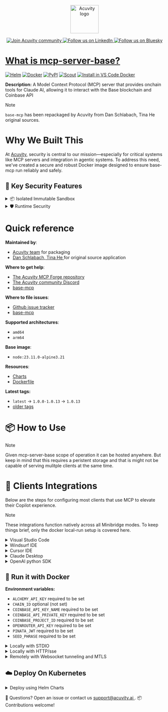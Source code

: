 <p align="center">
  <a href="https://acuvity.ai">
    <picture>
      <img src="https://mma.prnewswire.com/media/2544052/Acuvity__Logo.jpg" height="90" alt="Acuvity logo"/>
    </picture>
  </a>
</p>
<p align="center">
  <a href="https://discord.gg/BkU7fBkrNk">
    <img src="https://img.shields.io/badge/Acuvity-Join-7289DA?logo=discord&logoColor=fff" alt="Join Acuvity community" />
  </a>
<a href="https://www.linkedin.com/company/acuvity/">
    <img src="https://img.shields.io/badge/LinkedIn-Follow-7289DA" alt="Follow us on LinkedIn" />
  </a>
<a href="https://bsky.app/profile/acuvity.bsky.social">
    <img src="https://img.shields.io/badge/Bluesky-Follow-7289DA"?logo=bluesky&logoColor=fff" alt="Follow us on Bluesky" />
</p>


# What is mcp-server-base?

[![Helm](https://img.shields.io/badge/1.0.0-3775A9?logo=helm&label=Charts&logoColor=fff)](https://hub.docker.com/r/acuvity/mcp-server-base/tags/)
[![Docker](https://img.shields.io/docker/image-size/acuvity/mcp-server-base/1.0.13?logo=docker&logoColor=fff&label=1.0.13)](https://hub.docker.com/r/acuvity/mcp-server-base)
[![PyPI](https://img.shields.io/badge/1.0.13-3775A9?logo=pypi&logoColor=fff&label=base-mcp)](https://github.com/base/base-mcp)
[![Scout](https://img.shields.io/badge/Active-3775A9?logo=docker&logoColor=fff&label=Scout)](https://hub.docker.com/r/acuvity/mcp-server-fetch/)
[![Install in VS Code Docker](https://img.shields.io/badge/VS_Code-One_click_install-0078d7?logo=githubcopilot)](https://insiders.vscode.dev/redirect/mcp/install?name=mcp-server-base&config=%7B%22args%22%3A%5B%22run%22%2C%22-i%22%2C%22--rm%22%2C%22--read-only%22%2C%22-e%22%2C%22ALCHEMY_API_KEY%22%2C%22-e%22%2C%22COINBASE_API_KEY_NAME%22%2C%22-e%22%2C%22COINBASE_API_PRIVATE_KEY%22%2C%22-e%22%2C%22COINBASE_PROJECT_ID%22%2C%22-e%22%2C%22OPENROUTER_API_KEY%22%2C%22-e%22%2C%22PINATA_JWT%22%2C%22-e%22%2C%22SEED_PHRASE%22%2C%22docker.io%2Facuvity%2Fmcp-server-base%3A1.0.13%22%5D%2C%22command%22%3A%22docker%22%7D)

**Description:** A Model Context Protocol (MCP) server that provides onchain tools for Claude AI, allowing it to interact with the Base blockchain and Coinbase API

> [!NOTE]
> `base-mcp` has been repackaged by Acuvity from Dan Schlabach, Tina He original sources.

# Why We Built This

At [Acuvity](https://acuvity.ai), security is central to our mission—especially for critical systems like MCP servers and integration in agentic systems.
To address this need, we've created a secure and robust Docker image designed to ensure base-mcp run reliably and safely.

## 🔐 Key Security Features

<details>
<summary>📦 Isolated Immutable Sandbox </summary>

- **Isolated Execution**: All tools run within secure, containerized sandboxes to enforce process isolation and prevent lateral movement.
- **Non-root by Default**: Enforces least-privilege principles, minimizing the impact of potential security breaches.
- **Read-only Filesystem**: Ensures runtime immutability, preventing unauthorized modification.
- **Version Pinning**: Guarantees consistency and reproducibility across deployments by locking tool and dependency versions.
- **CVE Scanning**: Continuously scans images for known vulnerabilities using [Docker Scout](https://docs.docker.com/scout/) to support proactive mitigation.
- **SBOM & Provenance**: Delivers full supply chain transparency by embedding metadata and traceable build information."
</details>

<details>
<summary>🛡️ Runtime Security</summary>

**Minibridge Integration**: [Minibridge](https://github.com/acuvity/minibridge) establishes secure Agent-to-MCP connectivity, supports Rego/HTTP-based policy enforcement 🕵️, and simplifies orchestration.

Minibridge includes built-in guardrails that protect MCP server integrity and detect suspicious behaviors in real-time.:

- **Integrity Checks**: Ensures authenticity with runtime component hashing.
- **Threat Detection & Prevention with built-in Rego Policy**:
  - Covert‐instruction screening: Blocks any tool description or call arguments that match a wide list of "hidden prompt" phrases (e.g., "do not tell", "ignore previous instructions", Unicode steganography).
  - Schema-key misuse guard: Rejects tools or call arguments that expose internal-reasoning fields such as note, debug, context, etc., preventing jailbreaks that try to surface private metadata.
  - Sensitive-resource exposure check: Denies tools whose descriptions - or call arguments - reference paths, files, or patterns typically associated with secrets (e.g., .env, /etc/passwd, SSH keys).
  - Tool-shadowing detector: Flags wording like "instead of using" that might instruct an assistant to replace or override an existing tool with a different behavior.
  - Cross-tool ex-filtration filter: Scans responses and tool descriptions for instructions to invoke external tools not belonging to this server.
  - Credential / secret redaction mutator: Automatically replaces recognised tokens formats with `[REDACTED]` in outbound content.

These controls ensure robust runtime integrity, prevent unauthorized behavior, and provide a foundation for secure-by-design system operations.
</details>


# Quick reference

**Maintained by**:
  - [Acuvity team](mailto:support@acuvity.ai) for packaging
  - [ Dan Schlabach, Tina He ](https://github.com/base/base-mcp) for original source application

**Where to get help**:
  - [The Acuvity MCP Forge repository](https://github.com/acuvity/mcp-servers-registry)
  - [The Acuvity community Discord](https://discord.gg/BkU7fBkrNk)
  - [ base-mcp ](https://github.com/base/base-mcp)

**Where to file issues**:
  - [Github issue tracker](https://github.com/acuvity/mcp-servers-registry/issues)
  - [ base-mcp ](https://github.com/base/base-mcp)

**Supported architectures**:
  - `amd64`
  - `arm64`

**Base image**:
  - `node:23.11.0-alpine3.21`

**Resources**:
  - [Charts](https://github.com/acuvity/mcp-servers-registry/tree/main/mcp-server-base/charts/mcp-server-base)
  - [Dockerfile](https://github.com/acuvity/mcp-servers-registry/tree/main/mcp-server-base/docker/Dockerfile)

**Latest tags:**
  - `latest` -> `1.0.0-1.0.13` -> `1.0.13`
  - [older tags](https://hub.docker.com/r/acuvity/mcp-server-base/tags)

# 📦 How to Use


> [!NOTE]
> Given mcp-server-base scope of operation it can be hosted anywhere.
> But keep in mind that this requires a peristent storage and that is might not be capable of serving mulitple clients at the same time.

# 🧰 Clients Integrations

Below are the steps for configuring most clients that use MCP to elevate their Copilot experience.

> [!NOTE]
> These integrations function natively across all Minibridge modes.
> To keep things brief, only the docker local-run setup is covered here.

<details>
<summary>Visual Studio Code</summary>

To get started immediately, you can use the "one-click" link below:

[![Install in VS Code Docker](https://img.shields.io/badge/VS_Code-One_click_install-0078d7?logo=githubcopilot)](https://insiders.vscode.dev/redirect/mcp/install?name=mcp-server-base&config=%7B%22args%22%3A%5B%22run%22%2C%22-i%22%2C%22--rm%22%2C%22--read-only%22%2C%22-e%22%2C%22ALCHEMY_API_KEY%22%2C%22-e%22%2C%22COINBASE_API_KEY_NAME%22%2C%22-e%22%2C%22COINBASE_API_PRIVATE_KEY%22%2C%22-e%22%2C%22COINBASE_PROJECT_ID%22%2C%22-e%22%2C%22OPENROUTER_API_KEY%22%2C%22-e%22%2C%22PINATA_JWT%22%2C%22-e%22%2C%22SEED_PHRASE%22%2C%22docker.io%2Facuvity%2Fmcp-server-base%3A1.0.13%22%5D%2C%22command%22%3A%22docker%22%7D)

## Global scope

Press `ctrl + shift + p` and type `Preferences: Open User Settings JSON` to add the following section:

```json
{
  "mcp": {
    "servers": {
      "acuvity-mcp-server-base": {
        "env": {
          "ALCHEMY_API_KEY": "TO_BE_SET",
          "COINBASE_API_KEY_NAME": "TO_BE_SET",
          "COINBASE_API_PRIVATE_KEY": "TO_BE_SET",
          "COINBASE_PROJECT_ID": "TO_BE_SET",
          "OPENROUTER_API_KEY": "TO_BE_SET",
          "PINATA_JWT": "TO_BE_SET",
          "SEED_PHRASE": "TO_BE_SET"
        },
        "command": "docker",
        "args": [
          "run",
          "-i",
          "--rm",
          "--read-only",
          "-e",
          "ALCHEMY_API_KEY",
          "-e",
          "COINBASE_API_KEY_NAME",
          "-e",
          "COINBASE_API_PRIVATE_KEY",
          "-e",
          "COINBASE_PROJECT_ID",
          "-e",
          "OPENROUTER_API_KEY",
          "-e",
          "PINATA_JWT",
          "-e",
          "SEED_PHRASE",
          "docker.io/acuvity/mcp-server-base:1.0.13"
        ]
      }
    }
  }
}
```

## Workspace scope

In your workspace create a file called `.vscode/mcp.json` and add the following section:

```json
{
  "servers": {
    "acuvity-mcp-server-base": {
      "env": {
        "ALCHEMY_API_KEY": "TO_BE_SET",
        "COINBASE_API_KEY_NAME": "TO_BE_SET",
        "COINBASE_API_PRIVATE_KEY": "TO_BE_SET",
        "COINBASE_PROJECT_ID": "TO_BE_SET",
        "OPENROUTER_API_KEY": "TO_BE_SET",
        "PINATA_JWT": "TO_BE_SET",
        "SEED_PHRASE": "TO_BE_SET"
      },
      "command": "docker",
      "args": [
        "run",
        "-i",
        "--rm",
        "--read-only",
        "-e",
        "ALCHEMY_API_KEY",
        "-e",
        "COINBASE_API_KEY_NAME",
        "-e",
        "COINBASE_API_PRIVATE_KEY",
        "-e",
        "COINBASE_PROJECT_ID",
        "-e",
        "OPENROUTER_API_KEY",
        "-e",
        "PINATA_JWT",
        "-e",
        "SEED_PHRASE",
        "docker.io/acuvity/mcp-server-base:1.0.13"
      ]
    }
  }
}
```

> To pass secrets you should use the `promptString` input type described in the [Visual Studio Code documentation](https://code.visualstudio.com/docs/copilot/chat/mcp-servers).

</details>

<details>
<summary>Windsurf IDE</summary>

In `~/.codeium/windsurf/mcp_config.json` add the following section:

```json
{
  "mcpServers": {
    "acuvity-mcp-server-base": {
      "env": {
        "ALCHEMY_API_KEY": "TO_BE_SET",
        "COINBASE_API_KEY_NAME": "TO_BE_SET",
        "COINBASE_API_PRIVATE_KEY": "TO_BE_SET",
        "COINBASE_PROJECT_ID": "TO_BE_SET",
        "OPENROUTER_API_KEY": "TO_BE_SET",
        "PINATA_JWT": "TO_BE_SET",
        "SEED_PHRASE": "TO_BE_SET"
      },
      "command": "docker",
      "args": [
        "run",
        "-i",
        "--rm",
        "--read-only",
        "-e",
        "ALCHEMY_API_KEY",
        "-e",
        "COINBASE_API_KEY_NAME",
        "-e",
        "COINBASE_API_PRIVATE_KEY",
        "-e",
        "COINBASE_PROJECT_ID",
        "-e",
        "OPENROUTER_API_KEY",
        "-e",
        "PINATA_JWT",
        "-e",
        "SEED_PHRASE",
        "docker.io/acuvity/mcp-server-base:1.0.13"
      ]
    }
  }
}
```

See [Windsurf documentation](https://docs.windsurf.com/windsurf/mcp) for more info.

</details>

<details>
<summary>Cursor IDE</summary>

Add the following JSON block to your mcp configuration file:
- `~/.cursor/mcp.json` for global scope
- `.cursor/mcp.json` for project scope

```json
{
  "mcpServers": {
    "acuvity-mcp-server-base": {
      "env": {
        "ALCHEMY_API_KEY": "TO_BE_SET",
        "COINBASE_API_KEY_NAME": "TO_BE_SET",
        "COINBASE_API_PRIVATE_KEY": "TO_BE_SET",
        "COINBASE_PROJECT_ID": "TO_BE_SET",
        "OPENROUTER_API_KEY": "TO_BE_SET",
        "PINATA_JWT": "TO_BE_SET",
        "SEED_PHRASE": "TO_BE_SET"
      },
      "command": "docker",
      "args": [
        "run",
        "-i",
        "--rm",
        "--read-only",
        "-e",
        "ALCHEMY_API_KEY",
        "-e",
        "COINBASE_API_KEY_NAME",
        "-e",
        "COINBASE_API_PRIVATE_KEY",
        "-e",
        "COINBASE_PROJECT_ID",
        "-e",
        "OPENROUTER_API_KEY",
        "-e",
        "PINATA_JWT",
        "-e",
        "SEED_PHRASE",
        "docker.io/acuvity/mcp-server-base:1.0.13"
      ]
    }
  }
}
```

See [cursor documentation](https://docs.cursor.com/context/model-context-protocol) for more information.

</details>
<details>

<summary>Claude Desktop</summary>

In the `claude_desktop_config.json` configuration file add the following section:

```json
{
  "mcpServers": {
    "acuvity-mcp-server-base": {
      "env": {
        "ALCHEMY_API_KEY": "TO_BE_SET",
        "COINBASE_API_KEY_NAME": "TO_BE_SET",
        "COINBASE_API_PRIVATE_KEY": "TO_BE_SET",
        "COINBASE_PROJECT_ID": "TO_BE_SET",
        "OPENROUTER_API_KEY": "TO_BE_SET",
        "PINATA_JWT": "TO_BE_SET",
        "SEED_PHRASE": "TO_BE_SET"
      },
      "command": "docker",
      "args": [
        "run",
        "-i",
        "--rm",
        "--read-only",
        "-e",
        "ALCHEMY_API_KEY",
        "-e",
        "COINBASE_API_KEY_NAME",
        "-e",
        "COINBASE_API_PRIVATE_KEY",
        "-e",
        "COINBASE_PROJECT_ID",
        "-e",
        "OPENROUTER_API_KEY",
        "-e",
        "PINATA_JWT",
        "-e",
        "SEED_PHRASE",
        "docker.io/acuvity/mcp-server-base:1.0.13"
      ]
    }
  }
}
```

See [Anthropic documentation](https://docs.anthropic.com/en/docs/agents-and-tools/mcp) for more information.
</details>

<details>
<summary>OpenAI python SDK</summary>

## Running locally

```python
async with MCPServerStdio(
    params={
        "env": {"ALCHEMY_API_KEY":"TO_BE_SET","COINBASE_API_KEY_NAME":"TO_BE_SET","COINBASE_API_PRIVATE_KEY":"TO_BE_SET","COINBASE_PROJECT_ID":"TO_BE_SET","OPENROUTER_API_KEY":"TO_BE_SET","PINATA_JWT":"TO_BE_SET","SEED_PHRASE":"TO_BE_SET"},
        "command": "docker",
        "args": ["run","-i","--rm","--read-only","-e","ALCHEMY_API_KEY","-e","COINBASE_API_KEY_NAME","-e","COINBASE_API_PRIVATE_KEY","-e","COINBASE_PROJECT_ID","-e","OPENROUTER_API_KEY","-e","PINATA_JWT","-e","SEED_PHRASE","docker.io/acuvity/mcp-server-base:1.0.13"]
    }
) as server:
    tools = await server.list_tools()
```

## Running remotely

```python
async with MCPServerSse(
    params={
        "url": "http://<ip>:<port>/sse",
    }
) as server:
    tools = await server.list_tools()
```

See [OpenAI Agents SDK docs](https://openai.github.io/openai-agents-python/mcp/) for more info.

</details>

## 🐳 Run it with Docker
**Environment variables:**
  - `ALCHEMY_API_KEY` required to be set
  - `CHAIN_ID` optional (not set)
  - `COINBASE_API_KEY_NAME` required to be set
  - `COINBASE_API_PRIVATE_KEY` required to be set
  - `COINBASE_PROJECT_ID` required to be set
  - `OPENROUTER_API_KEY` required to be set
  - `PINATA_JWT` required to be set
  - `SEED_PHRASE` required to be set


<details>
<summary>Locally with STDIO</summary>

In your client configuration set:

- command: `docker`
- arguments: `run -i --rm --read-only -e ALCHEMY_API_KEY -e COINBASE_API_KEY_NAME -e COINBASE_API_PRIVATE_KEY -e COINBASE_PROJECT_ID -e OPENROUTER_API_KEY -e PINATA_JWT -e SEED_PHRASE docker.io/acuvity/mcp-server-base:1.0.13`

</details>

<details>
<summary>Locally with HTTP/sse</summary>

Simply run as:

```console
docker run -i --rm --read-only -e ALCHEMY_API_KEY -e COINBASE_API_KEY_NAME -e COINBASE_API_PRIVATE_KEY -e COINBASE_PROJECT_ID -e OPENROUTER_API_KEY -e PINATA_JWT -e SEED_PHRASE docker.io/acuvity/mcp-server-base:1.0.13
```

Add `-p <localport>:8000` to expose the port.

Then on your application/client, you can configure to use something like:

```json
{
  "mcpServers": {
    "acuvity-mcp-server-base": {
      "url": "http://localhost:<localport>/sse",
    }
  }
}
```

You might have to use different ports for different tools.

</details>

<details>
<summary>Remotely with Websocket tunneling and MTLS </summary>

> This section assume you are familiar with TLS and certificates and will require:
> - a server certificate with proper DNS/IP field matching your tool deployment.
> - a client-ca used to sign client certificates

1. Start the server in `backend` mode
 - add an environment variable like `-e MINIBRIDGE_MODE=backend`
 - add the TLS certificates (recommended) through a volume let's say `/certs` ex (`-v $PWD/certs:/certs`)
 - instruct minibridge to use those certs with
   - `-e MINIBRIDGE_TLS_SERVER_CERT=/certs/server-cert.pem`
   - `-e MINIBRIDGE_TLS_SERVER_KEY=/certs/server-key.pem`
   - `-e MINIBRIDGE_TLS_SERVER_KEY_PASS=optional`
   - `-e MINIBRIDGE_TLS_SERVER_CLIENT_CA=/certs/client-ca.pem`

2. Start `minibridge` locally in frontend mode:
  - Get [minibridge](https://github.com/acuvity/minibridge) binary for your OS.

In your client configuration, Minibridge works like any other STDIO command.

Example for Claude Desktop:

```json
{
  "mcpServers": {
    "acuvity-mcp-server-base": {
      "command": "minibridge",
      "args": ["frontend", "--backend", "wss://<remote-url>:8000/ws", "--tls-client-backend-ca", "/path/to/ca/that/signed/the/server-cert.pem/ca.pem", "--tls-client-cert", "/path/to/client-cert.pem", "--tls-client-key", "/path/to/client-key.pem"]
    }
  }
}
```

That's it.

Of course there are plenty of other options that minibridge can provide.

Don't be shy to ask question either.

</details>

## ☁️ Deploy On Kubernetes

<details>
<summary>Deploy using Helm Charts</summary>

### Chart settings requirements

This chart requires some mandatory information to be installed.

**Mandatory Secrets**:
  - `ALCHEMY_API_KEY` secret to be set as secrets.ALCHEMY_API_KEY either by `.value` or from existing with `.valueFrom`
  - `COINBASE_API_KEY_NAME` secret to be set as secrets.COINBASE_API_KEY_NAME either by `.value` or from existing with `.valueFrom`
  - `COINBASE_API_PRIVATE_KEY` secret to be set as secrets.COINBASE_API_PRIVATE_KEY either by `.value` or from existing with `.valueFrom`
  - `COINBASE_PROJECT_ID` secret to be set as secrets.COINBASE_PROJECT_ID either by `.value` or from existing with `.valueFrom`
  - `OPENROUTER_API_KEY` secret to be set as secrets.OPENROUTER_API_KEY either by `.value` or from existing with `.valueFrom`
  - `PINATA_JWT` secret to be set as secrets.PINATA_JWT either by `.value` or from existing with `.valueFrom`
  - `SEED_PHRASE` secret to be set as secrets.SEED_PHRASE either by `.value` or from existing with `.valueFrom`

**Optional Environment variables**:
  - `CHAIN_ID=""` environment variable can be changed with env.CHAIN_ID=""

### How to install

You can inspect the chart:

```console
helm show chart oci://docker.io/acuvity/mcp-server-base --version 1.0.0-
````

You can inspect the values that you can configure:

```console
helm show values oci://docker.io/acuvity/mcp-server-base --version 1.0.0
````

Install with helm

```console
helm install mcp-server-base oci://docker.io/acuvity/mcp-server-base --version 1.0.0
```

From there your MCP server mcp-server-base will be reachable by default through `http/sse` from inside the cluster using the Kubernetes Service `mcp-server-base` on port `8000` by default. You can change that by looking at the `service` section of the `values.yaml` file.

### How to Monitor

The deployment will create a Kubernetes service with a `healthPort`, that is used for liveness probes and readiness probes. This health port can also be used by the monitoring stack of your choice and exposes metrics under the `/metrics` path.

See full charts [Readme](https://github.com/acuvity/mcp-servers-registry/tree/main/mcp-server-base/charts/mcp-server-base/README.md) for more details about settings.

</details>

💬 Questions? Open an issue or contact us [ support@acuvity.ai ](mailto:support@acuvity.ai).
📦 Contributions welcome!
